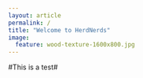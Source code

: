 ```yaml
---
layout: article
permalink: /
title: "Welcome to HerdNerds"
image:
  feature: wood-texture-1600x800.jpg
---
```


#This is a test#
